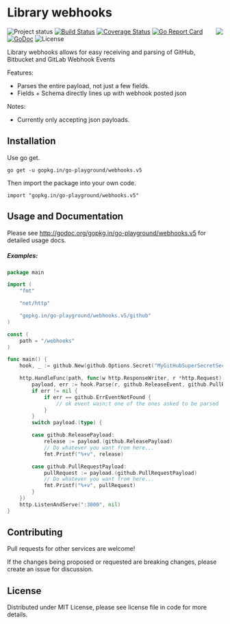 Library webhooks
================
<img align="right" src="https://raw.githubusercontent.com/go-playground/webhooks/v5/logo.png">![Project status](https://img.shields.io/badge/version-5.12.0-green.svg)
[![Build Status](https://travis-ci.org/go-playground/webhooks.svg?branch=v5)](https://travis-ci.org/go-playground/webhooks)
[![Coverage Status](https://coveralls.io/repos/go-playground/webhooks/badge.svg?branch=v5&service=github)](https://coveralls.io/github/go-playground/webhooks?branch=v5)
[![Go Report Card](https://goreportcard.com/badge/go-playground/webhooks)](https://goreportcard.com/report/go-playground/webhooks)
[![GoDoc](https://godoc.org/gopkg.in/go-playground/webhooks.v5?status.svg)](https://godoc.org/gopkg.in/go-playground/webhooks.v5)
![License](https://img.shields.io/dub/l/vibe-d.svg)

Library webhooks allows for easy receiving and parsing of GitHub, Bitbucket and GitLab Webhook Events

Features:

* Parses the entire payload, not just a few fields.
* Fields + Schema directly lines up with webhook posted json

Notes:

* Currently only accepting json payloads.

Installation
------------

Use go get.

```shell
go get -u gopkg.in/go-playground/webhooks.v5
```

Then import the package into your own code.

	import "gopkg.in/go-playground/webhooks.v5"

Usage and Documentation
------

Please see http://godoc.org/gopkg.in/go-playground/webhooks.v5 for detailed usage docs.

##### Examples:
```go
package main

import (
	"fmt"

	"net/http"

	"gopkg.in/go-playground/webhooks.v5/github"
)

const (
	path = "/webhooks"
)

func main() {
	hook, _ := github.New(github.Options.Secret("MyGitHubSuperSecretSecrect...?"))

	http.HandleFunc(path, func(w http.ResponseWriter, r *http.Request) {
		payload, err := hook.Parse(r, github.ReleaseEvent, github.PullRequestEvent)
		if err != nil {
			if err == github.ErrEventNotFound {
				// ok event wasn;t one of the ones asked to be parsed
			}
		}
		switch payload.(type) {

		case github.ReleasePayload:
			release := payload.(github.ReleasePayload)
			// Do whatever you want from here...
			fmt.Printf("%+v", release)

		case github.PullRequestPayload:
			pullRequest := payload.(github.PullRequestPayload)
			// Do whatever you want from here...
			fmt.Printf("%+v", pullRequest)
		}
	})
	http.ListenAndServe(":3000", nil)
}

```

Contributing
------

Pull requests for other services are welcome!

If the changes being proposed or requested are breaking changes, please create an issue for discussion.

License
------
Distributed under MIT License, please see license file in code for more details.

